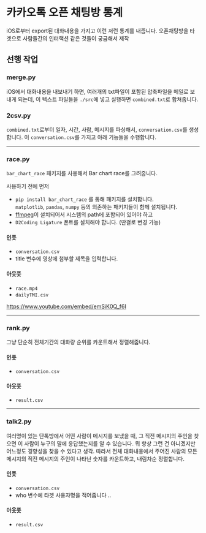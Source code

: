 # 카카오톡 오픈 채팅방 통계

iOS로부터 export된 대화내용을 가지고 이런 저런 통계를 내줍니다.
오픈채팅방을 타겟으로 사람들간의 인터랙션 같은 것들이 궁금해서 제작

## 선행 작업

### merge.py
iOS에서 대화내용을 내보내기 하면, 여러개의 txt파일이 포함된 압축파일을 메일로 보내게 되는데, 이 텍스트 파일들을 `./src`에 넣고 실행하면 `combined.txt`로 합쳐줍니다.

### 2csv.py
`combined.txt`로부터 일자, 시간, 사람, 메시지를 파싱해서, `conversation.csv`를 생성합니다. 이 `conversation.csv`를 가지고 아래 기능들을 수행합니다.

---
### race.py

`bar_chart_race` 패키지를 사용해서 Bar chart race를 그려줍니다.

사용하기 전에 먼저 
- `pip install bar_chart_race` 를 통해 패키지를 설치합니다.<br>`matplotlib`, `pandas`, `numpy` 등의 의존하는 패키지들이 함께 설치됩니다.
- [ffmpeg](https://www.ffmpeg.org/download.html)이 설치되어서 시스템의 path에 포함되어 있어야 하고
- `D2Coding Ligature` 폰트를 설치해야 합니다. (딴걸로 변경 가능)

#### 인풋
- `conversation.csv`
- title 변수에 영상에 첨부할 제목을 입력합니다.

#### 아웃풋
- `race.mp4`
- `dailyTMI.csv`

https://www.youtube.com/embed/emSiK0Q_f6I

---
### rank.py
그냥 단순히 전체기간의 대화량 순위를 카운트해서 정렬해줍니다.

#### 인풋
- `conversation.csv`
#### 아웃풋
- `result.csv`
---
### talk2.py

여러명이 있는 단톡방에서 어떤 사람이 메시지를 보냈을 때, 그 직전 메시지의 주인을 찾으면 이 사람이 누구의 말에 응답했는지를 알 수 있습니다. 뭐 항상 그런 건 아니겠지만 어느정도 경향성을 찾을 수 있다고 생각. 따라서 전체 대화내용에서 주어진 사람의 모든 메시지의 직전 메시지의 주인이 나타난 숫자를 카운트하고, 내림차순 정렬합니다.

#### 인풋
- `conversation.csv`
- who 변수에 타겟 사용자명을 적어줍니다 ..

#### 아웃풋
- `result.csv`
